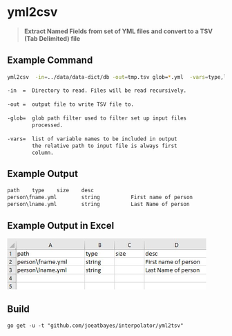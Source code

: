 # yml2csv

> **Extract Named Fields from set of YML files and convert to a TSV (Tab Delimited) file**



## Example Command

```bash
yml2csv  -in=../data/data-dict/db -out=tmp.tsv glob=*.yml  -vars=type,len,desc
```

```
-in  =  Directory to read. Files will be read recursively.

-out =  output file to write TSV file to.

-glob=  glob path filter used to filter set up input files
        processed.
        
-vars=  list of variable names to be included in output
        the relative path to input file is always first
        column.
```



## Example Output

```
path    type    size    desc
person\fname.yml        string          First name of person
person\lname.yml        string          Last Name of person
```

## Example Output in Excel

![sample-out-yml2tsv-excel-01.jpg](../docs/sample-out-yml2tsv-excel-01.jpg)

## Build

```
go get -u -t "github.com/joeatbayes/interpolator/yml2tsv"
```

